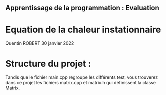 ## Apprentissage de la programmation : Evaluation
# Equation de la chaleur instationnaire

Quentin ROBERT
30 janvier 2022

# Structure du projet :

Tandis que le fichier main.cpp regroupe les différents test, vous trouverez dans ce projet les fichiers matrix.cpp et matrix.h qui définissent la classe Matrix.